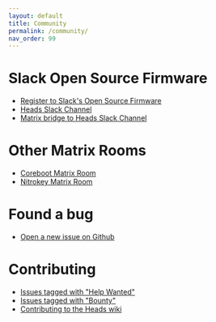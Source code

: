 ```yaml
---
layout: default
title: Community
permalink: /community/
nav_order: 99
---
```


Slack Open Source Firmware
===

* [Register to Slack's Open Source Firmware](https://slack.osfw.dev/)
* [Heads Slack Channel](https://osfw.slack.com/archives/C92MNSRC1)
* [Matrix bridge to Heads Slack Channel ](https://matrix.to/#/#OSFW-Heads:matrix.org)

Other Matrix Rooms
===

* [Coreboot Matrix Room](https://matrix.to/#/#coreboot:matrix.org)
* [Nitrokey Matrix Room](https://matrix.to/#/#nitrokey:nitro.chat)

Found a bug
===

* [Open a new issue on Github](https://github.com/osresearch/heads/issues)

Contributing
====

* [Issues tagged with "Help Wanted"](https://github.com/osresearch/heads/labels/help%20wanted)
* [Issues tagged with "Bounty"](https://github.com/osresearch/heads/labels/Bounty)
* [Contributing to the Heads wiki](/Contributing-to-Heads-wiki/)
